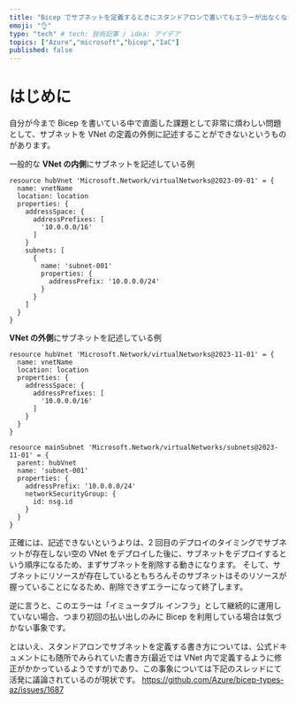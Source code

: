 ```yaml
---
title: "Bicep でサブネットを定義するときにスタンドアロンで書いてもエラーが出なくなったのが嬉しい"
emoji: "👌"
type: "tech" # tech: 技術記事 / idea: アイデア
topics: ["Azure","microsoft","bicep","IaC"]
published: false
---
```


# はじめに
自分が今まで Bicep を書いている中で直面した課題として非常に煩わしい問題として、サブネットを VNet の定義の外側に記述することができないというものがあります。

一般的な **VNet の内側**にサブネットを記述している例
```bicep
resource hubVnet 'Microsoft.Network/virtualNetworks@2023-09-01' = {
  name: vnetName
  location: location
  properties: {
    addressSpace: {
      addressPrefixes: [
        '10.0.0.0/16'
      ]
    }
    subnets: [
      {
        name: 'subnet-001'
        properties: {
          addressPrefix: '10.0.0.0/24'
        }
      }
    ]
  }
}
```

**VNet の外側**にサブネットを記述している例
```bicep
resource hubVnet 'Microsoft.Network/virtualNetworks@2023-11-01' = {
  name: vnetName
  location: location
  properties: {
    addressSpace: {
      addressPrefixes: [
        '10.0.0.0/16'
      ]
    }
  }
}

resource mainSubnet 'Microsoft.Network/virtualNetworks/subnets@2023-11-01' = {
  parent: hubVnet
  name: 'subnet-001'
  properties: {
    addressPrefix: '10.0.0.0/24'
    networkSecurityGroup: {
      id: nsg.id
    }
  }
}
```

正確には、記述できないというよりは、2 回目のデプロイのタイミングでサブネットが存在しない空の VNet をデプロイした後に、サブネットをデプロイするという順序になるため、まずサブネットを削除する動きになります。
そして、サブネットにリソースが存在しているともちろんそのサブネットはそのリソースが握っていることになるため、削除できずエラーになって終了します。

逆に言うと、このエラーは「イミュータブル インフラ」として継続的に運用していない場合、つまり初回の払い出しのみに Bicep を利用している場合は気づかない事象です。

とはいえ、スタンドアロンでサブネットを定義する書き方については、公式ドキュメントにも随所でみられていた書き方(最近では VNet 内で定義するように修正がかかっているようですが)であり、この事象については下記のスレッドにて活発に議論されているのが現状です。
https://github.com/Azure/bicep-types-az/issues/1687